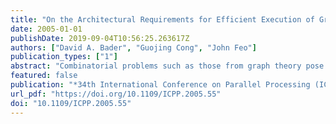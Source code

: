 ```yaml
---
title: "On the Architectural Requirements for Efficient Execution of Graph Algorithms"
date: 2005-01-01
publishDate: 2019-09-04T10:56:25.263617Z
authors: ["David A. Bader", "Guojing Cong", "John Feo"]
publication_types: ["1"]
abstract: "Combinatorial problems such as those from graph theory pose serious challenges for parallel machines due to non-contiguous, concurrent accesses to global data structures with low degrees of locality. The hierarchical memory systems of symmetric multiprocessor (SMP) clusters optimize for local, contiguous memory accesses, and so are inefficient platforms for such algorithms. Few parallel graph algorithms outperform their best sequential implementation on SMP clusters due to long memory latencies and high synchronization costs. In this paper, we consider the performance and scalability of two graph algorithms, list ranking and connected components, on two classes of shared-memory computers: symmetric multiprocessors such as the Sun Enterprise servers and multithreaded architectures (MTA) such as the Cray MTA-2. While previous studies have shown that parallel graph algorithms can speedup on SMPs, the systems' reliance on cache microprocessors limits performance. The MTA's latency tolerant processors and hardware support for fine-grain synchronization makes performance a function of parallelism. Since parallel graph algorithms have an abundance of parallelism, they perform and scale significantly better on the MTA. We describe and give a performance model for each architecture. We analyze the performance of the two algorithms and discuss how the features of each architecture affects algorithm development, ease of programming, performance, and scalability."
featured: false
publication: "*34th International Conference on Parallel Processing (ICPP 2005), 14-17 June 2005, Oslo, Norway*"
url_pdf: "https://doi.org/10.1109/ICPP.2005.55"
doi: "10.1109/ICPP.2005.55"
---
```


